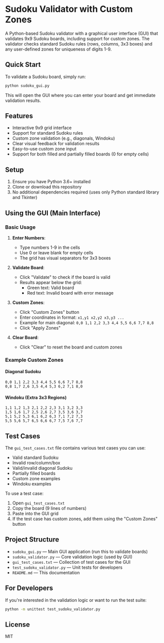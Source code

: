 # Sudoku Validator with Custom Zones

A Python-based Sudoku validator with a graphical user interface (GUI) that validates 9x9 Sudoku boards, including support for custom zones. The validator checks standard Sudoku rules (rows, columns, 3x3 boxes) and any user-defined zones for uniqueness of digits 1-9.

## Quick Start
To validate a Sudoku board, simply run:
```bash
python sudoku_gui.py
```
This will open the GUI where you can enter your board and get immediate validation results.

## Features
- Interactive 9x9 grid interface
- Support for standard Sudoku rules
- Custom zone validation (e.g., diagonals, Windoku)
- Clear visual feedback for validation results
- Easy-to-use custom zone input
- Support for both filled and partially filled boards (0 for empty cells)

## Setup
1. Ensure you have Python 3.6+ installed
2. Clone or download this repository
3. No additional dependencies required (uses only Python standard library and Tkinter)

## Using the GUI (Main Interface)

### Basic Usage
1. **Enter Numbers**:
   - Type numbers 1-9 in the cells
   - Use 0 or leave blank for empty cells
   - The grid has visual separators for 3x3 boxes

2. **Validate Board**:
   - Click "Validate" to check if the board is valid
   - Results appear below the grid:
     - Green text: Valid board
     - Red text: Invalid board with error message

3. **Custom Zones**:
   - Click "Custom Zones" button
   - Enter coordinates in format: `x1,y1 x2,y2 x3,y3 ...`
   - Example for main diagonal: `0,0 1,1 2,2 3,3 4,4 5,5 6,6 7,7 8,8`
   - Click "Apply Zones"

4. **Clear Board**:
   - Click "Clear" to reset the board and custom zones

### Example Custom Zones

#### Diagonal Sudoku
```
0,0 1,1 2,2 3,3 4,4 5,5 6,6 7,7 8,8
0,8 1,7 2,6 3,5 4,4 5,3 6,2 7,1 8,0
```

#### Windoku (Extra 3x3 Regions)
```
1,1 1,2 1,3 2,1 2,2 2,3 3,1 3,2 3,3
1,5 1,6 1,7 2,5 2,6 2,7 3,5 3,6 3,7
5,1 5,2 5,3 6,1 6,2 6,3 7,1 7,2 7,3
5,5 5,6 5,7 6,5 6,6 6,7 7,5 7,6 7,7
```

## Test Cases
The `gui_test_cases.txt` file contains various test cases you can use:
- Valid standard Sudoku
- Invalid row/column/box
- Valid/invalid diagonal Sudoku
- Partially filled boards
- Custom zone examples
- Windoku examples

To use a test case:
1. Open `gui_test_cases.txt`
2. Copy the board (9 lines of numbers)
3. Paste into the GUI grid
4. If the test case has custom zones, add them using the "Custom Zones" button

## Project Structure
- `sudoku_gui.py` — Main GUI application (run this to validate boards)
- `sudoku_validator.py` — Core validation logic (used by GUI)
- `gui_test_cases.txt` — Collection of test cases for the GUI
- `test_sudoku_validator.py` — Unit tests for developers
- `README.md` — This documentation

## For Developers
If you're interested in the validation logic or want to run the test suite:
```bash
python -m unittest test_sudoku_validator.py
```

## License
MIT 